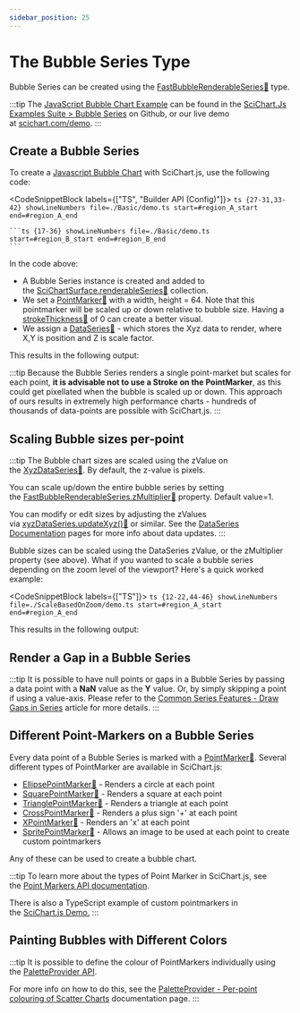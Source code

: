 ```yaml
---
sidebar_position: 25
---
```


# The Bubble Series Type

Bubble Series can be created using the [FastBubbleRenderableSeries:blue_book:](https://www.scichart.com/documentation/js/current/typedoc/classes/fastbubblerenderableseries.html) type.

:::tip
The [JavaScript Bubble Chart Example](https://scichart.com/demo/javascript-bubble-chart) can be found in the [SciChart.Js Examples Suite > Bubble Series](https://github.com/ABTSoftware/SciChart.JS.Examples/tree/master/Examples/src/components/Examples/Charts2D/BasicChartTypes/BubbleChart) on Github, or our live demo at [scichart.com/demo](https://scichart.com/demo/javascript/bubble-chart).
:::

<ChartFromSciChartDemo
    src="https://scichart.com/demo/iframe/bubble-chart"
    title="Bubble Series Chart"
/>

## Create a Bubble Series

To create a [Javascript Bubble Chart](https://scichart.com/demo/javascript-bubble-chart) with SciChart.js, use the following code:

<CodeSnippetBlock labels={["TS", "Builder API (Config)"]}>
    ```ts {27-31,33-42} showLineNumbers file=./Basic/demo.ts start=#region_A_start end=#region_A_end
    ```

    ```ts {17-36} showLineNumbers file=./Basic/demo.ts start=#region_B_start end=#region_B_end
    ```
</CodeSnippetBlock>

In the code above:

*   A Bubble Series instance is created and added to the [SciChartSurface.renderableSeries:blue_book:](https://www.scichart.com/documentation/js/current/typedoc/classes/scichartsurface.html#renderableseries) collection.
*   We set a [PointMarker:blue_book:](https://www.scichart.com/documentation/js/current/typedoc/classes/basepointmarker.html) with a width, height = 64. Note that this pointmarker will be scaled up or down relative to bubble size. Having a [strokeThickness:blue_book:](https://www.scichart.com/documentation/js/current/typedoc/classes/basepointmarker.html#strokethickness) of 0 can create a better visual.
*   We assign a [DataSeries:blue_book:](https://www.scichart.com/documentation/js/current/typedoc/classes/basedataseries.html) - which stores the Xyz data to render, where X,Y is position and Z is scale factor.

This results in the following output:


<LiveDocSnippet name="./Basic/demo" />

:::tip
Because the Bubble Series renders a single point-market but scales for each point, **it is advisable not to use a Stroke on the PointMarker**, as this could get pixellated when the bubble is scaled up or down. This approach of ours results in extremely high performance charts - hundreds of thousands of data-points are possible with SciChart.js.
:::

## Scaling Bubble sizes per-point

:::tip
The Bubble chart sizes are scaled using the zValue on the [XyzDataSeries:blue_book:](https://www.scichart.com/documentation/js/current/typedoc/classes/xyzdataseries.html). By default, the z-value is pixels.

You can scale up/down the entire bubble series by setting the [FastBubbleRenderableSeries.zMultiplier:blue_book:](https://www.scichart.com/documentation/js/current/typedoc/classes/fastbubblerenderableseries.html#zmultiplier) property. Default value=1.

You can modify or edit sizes by adjusting the zValues via [xyzDataSeries.updateXyz():blue_book:](https://www.scichart.com/documentation/js/current/typedoc/classes/xyzdataseries.html#updatexyz) or similar. See the [DataSeries Documentation](/2d-charts/chart-types/data-series-api/data-series-api-overview) pages for more info about data updates.
:::

Bubble sizes can be scaled using the DataSeries zValue, or the zMultiplier property (see above). What if you wanted to scale a bubble series depending on the zoom level of the viewport? Here's a quick worked example:

<CodeSnippetBlock labels={["TS"]}>
    ```ts {12-22,44-46} showLineNumbers file=./ScaleBasedOnZoom/demo.ts start=#region_A_start end=#region_A_end
    ```
</CodeSnippetBlock>

This results in the following output:

<LiveDocSnippet name="./ScaleBasedOnZoom/demo" />

## Render a Gap in a Bubble Series

:::tip
It is possible to have null points or gaps in a Bubble Series by passing a data point with a **NaN** value as the **Y** value. Or, by simply skipping a point if using a value-axis. Please refer to the [Common Series Features - Draw Gaps in Series](/2d-charts/chart-types/common-series-apis/drawing-gaps) article for more details.
:::

## Different Point-Markers on a Bubble Series

Every data point of a Bubble Series is marked with a [PointMarker:blue_book:](https://www.scichart.com/documentation/js/current/typedoc/classes/basepointmarker.html). Several different types of PointMarker are available in SciChart.js:

*   [EllipsePointMarker:blue_book:](https://www.scichart.com/documentation/js/current/typedoc/classes/ellipsepointmarker.html) - Renders a circle at each point
*   [SquarePointMarker:blue_book:](https://www.scichart.com/documentation/js/current/typedoc/classes/squarepointmarker.html) - Renders a square at each point
*   [TrianglePointMarker:blue_book:](https://www.scichart.com/documentation/js/current/typedoc/classes/trianglepointmarker.html) - Renders a triangle at each point
*   [CrossPointMarker:blue_book:](https://www.scichart.com/documentation/js/current/typedoc/classes/crosspointmarker.html) - Renders a plus sign '+' at each point
*   [XPointMarker:blue_book:](https://www.scichart.com/documentation/js/current/typedoc/classes/xpointmarker.html) - Renders an 'x' at each point
*   [SpritePointMarker:blue_book:](https://www.scichart.com/documentation/js/current/typedoc/classes/spritepointmarker.html) - Allows an image to be used at each point to create custom pointmarkers

Any of these can be used to create a bubble chart.

:::tip
To learn more about the types of Point Marker in SciChart.js, see the [Point Markers API documentation](/2d-charts/chart-types/common-series-apis/drawing-point-markers).

There is also a TypeScript example of custom pointmarkers in the [SciChart.js Demo.](https://scichart.com/demo/javascript-chart-custom-pointmarkers)
:::

## Painting Bubbles with Different Colors

:::tip
It is possible to define the colour of PointMarkers individually using the [PaletteProvider API](/2d-charts/chart-types/palette-provider-api/palette-provider-api-overview).

For more info on how to do this, see the [PaletteProvider - Per-point colouring of Scatter Charts](/2d-charts/chart-types/palette-provider-api/fast-bubble-renderable-series) documentation page.
:::